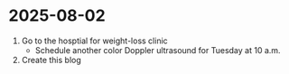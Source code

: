 # 2025-08-02

1. Go to the hosptial for weight-loss clinic
    * Schedule another color Doppler ultrasound for Tuesday at 10 a.m.
2. Create this blog
